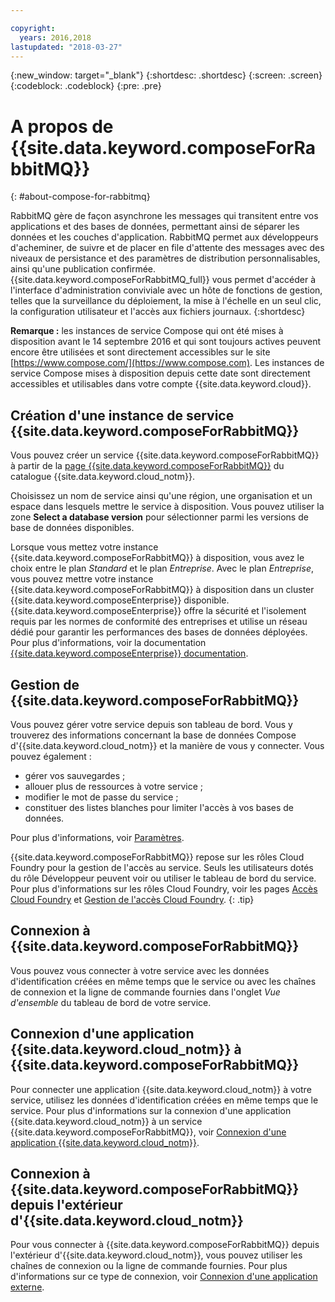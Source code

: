 ```yaml
---

copyright:
  years: 2016,2018
lastupdated: "2018-03-27"
---
```


{:new_window: target="_blank"}
{:shortdesc: .shortdesc}
{:screen: .screen}
{:codeblock: .codeblock}
{:pre: .pre}

# A propos de {{site.data.keyword.composeForRabbitMQ}}
{: #about-compose-for-rabbitmq}

RabbitMQ gère de façon asynchrone les messages qui transitent entre vos applications et des bases de données, permettant ainsi de séparer les données et les couches d'application. RabbitMQ permet aux développeurs d'acheminer, de suivre et de placer en file d'attente des messages avec des niveaux de persistance et des paramètres de distribution personnalisables, ainsi qu'une publication confirmée. {{site.data.keyword.composeForRabbitMQ_full}} vous permet d'accéder à l'interface d'administration conviviale avec un hôte de fonctions de gestion, telles que la surveillance du déploiement, la mise à l'échelle en un seul clic, la configuration utilisateur et l'accès aux fichiers journaux.
{:shortdesc}

**Remarque :** les instances de service Compose qui ont été mises à disposition avant le 14 septembre 2016 et qui sont toujours actives peuvent encore être utilisées et sont directement accessibles sur le site [https://www.compose.com/](https://www.compose.com). Les instances de service Compose mises à disposition depuis cette date sont directement accessibles et utilisables dans votre compte {{site.data.keyword.cloud}}.

## Création d'une instance de service {{site.data.keyword.composeForRabbitMQ}}

Vous pouvez créer un service {{site.data.keyword.composeForRabbitMQ}} à partir de la [page {{site.data.keyword.composeForRabbitMQ}}](https://console.{DomainName}/catalog/services/compose-for-rabbitmq/) du catalogue {{site.data.keyword.cloud_notm}}.

Choisissez un nom de service ainsi qu'une région, une organisation et un espace dans lesquels mettre le service à disposition. Vous pouvez utiliser la zone **Select a database version** pour sélectionner parmi les versions de base de données disponibles.

Lorsque vous mettez votre instance {{site.data.keyword.composeForRabbitMQ}} à disposition, vous avez le choix entre le plan *Standard* et le plan *Entreprise*. Avec le plan *Entreprise*, vous pouvez mettre votre instance {{site.data.keyword.composeForRabbitMQ}} à disposition dans un cluster {{site.data.keyword.composeEnterprise}} disponible. {{site.data.keyword.composeEnterprise}} offre la sécurité et l'isolement requis par les normes de conformité des entreprises et utilise un réseau dédié pour garantir les performances des bases de données déployées. Pour plus d'informations, voir la documentation [{{site.data.keyword.composeEnterprise}} documentation](/docs/services/ComposeEnterprise/index.html).

## Gestion de {{site.data.keyword.composeForRabbitMQ}}

Vous pouvez gérer votre service depuis son tableau de bord. Vous y trouverez des informations concernant la base de données Compose d'{{site.data.keyword.cloud_notm}} et la manière de vous y connecter. Vous pouvez également :
- gérer vos sauvegardes ; 
- allouer plus de ressources à votre service ; 
- modifier le mot de passe du service ;
- constituer des listes blanches pour limiter l'accès à vos bases de données. 

Pour plus d'informations, voir [Paramètres](./dashboard-settings.html).

{{site.data.keyword.composeForRabbitMQ}} repose sur les rôles Cloud Foundry pour la gestion de l'accès au service. Seuls les utilisateurs dotés du rôle Développeur peuvent voir ou utiliser le tableau de bord du service. Pour plus d'informations sur les rôles Cloud Foundry, voir les pages [Accès Cloud Foundry](https://console.{DomainName}/docs/iam/cfaccess.html#cfaccess) et [Gestion de l'accès Cloud Foundry](https://console.{DomainName}/docs/iam/mngcf.html#mngcf).
{: .tip}

## Connexion à {{site.data.keyword.composeForRabbitMQ}}

Vous pouvez vous connecter à votre service avec les données d'identification créées en même temps que le service ou avec les chaînes de connexion et la ligne de commande fournies dans l'onglet *Vue d'ensemble* du tableau de bord de votre service.

## Connexion d'une application {{site.data.keyword.cloud_notm}} à {{site.data.keyword.composeForRabbitMQ}}

Pour connecter une application {{site.data.keyword.cloud_notm}} à votre service, utilisez les données d'identification créées en même temps que le service. Pour plus d'informations sur la connexion d'une application {{site.data.keyword.cloud_notm}} à un service {{site.data.keyword.composeForRabbitMQ}}, voir [Connexion d'une application {{site.data.keyword.cloud_notm}}](./connecting-bluemix-app.html).

## Connexion à {{site.data.keyword.composeForRabbitMQ}} depuis l'extérieur d'{{site.data.keyword.cloud_notm}}

Pour vous connecter à {{site.data.keyword.composeForRabbitMQ}} depuis l'extérieur d'{{site.data.keyword.cloud_notm}}, vous pouvez utiliser les chaînes de connexion ou la ligne de commande fournies. Pour plus d'informations sur ce type de connexion, voir [Connexion d'une application externe](./connecting-external.html).
